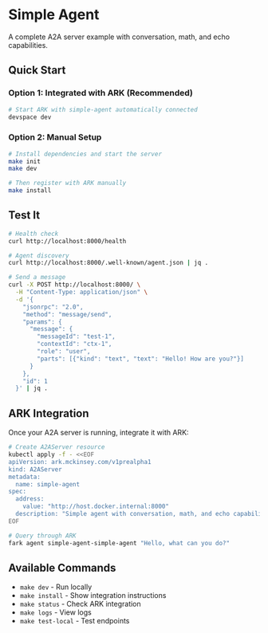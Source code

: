 # Simple Agent

A complete A2A server example with conversation, math, and echo capabilities.

## Quick Start

### Option 1: Integrated with ARK (Recommended)
```bash
# Start ARK with simple-agent automatically connected
devspace dev
```

### Option 2: Manual Setup
```bash
# Install dependencies and start the server
make init
make dev

# Then register with ARK manually
make install
```

## Test It

```bash
# Health check
curl http://localhost:8000/health

# Agent discovery
curl http://localhost:8000/.well-known/agent.json | jq .

# Send a message
curl -X POST http://localhost:8000/ \
  -H "Content-Type: application/json" \
  -d '{
    "jsonrpc": "2.0",
    "method": "message/send",
    "params": {
      "message": {
        "messageId": "test-1",
        "contextId": "ctx-1",
        "role": "user",
        "parts": [{"kind": "text", "text": "Hello! How are you?"}]
      }
    },
    "id": 1
  }' | jq .
```

## ARK Integration

Once your A2A server is running, integrate it with ARK:

```bash
# Create A2AServer resource
kubectl apply -f - <<EOF
apiVersion: ark.mckinsey.com/v1prealpha1
kind: A2AServer
metadata:
  name: simple-agent
spec:
  address:
    value: "http://host.docker.internal:8000"
  description: "Simple agent with conversation, math, and echo capabilities"
EOF

# Query through ARK
fark agent simple-agent-simple-agent "Hello, what can you do?"
```

## Available Commands

- `make dev` - Run locally
- `make install` - Show integration instructions
- `make status` - Check ARK integration
- `make logs` - View logs
- `make test-local` - Test endpoints